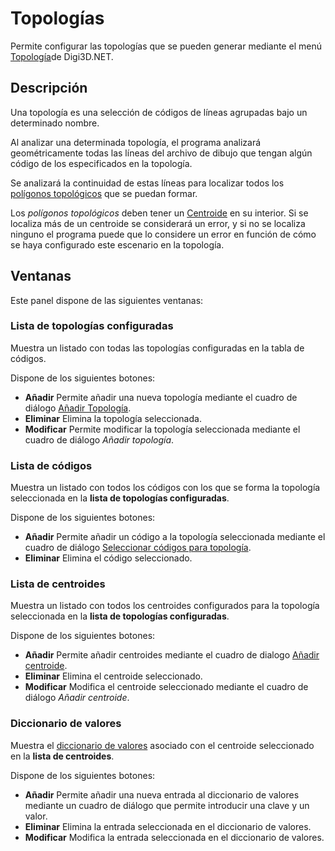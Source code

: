# Topologías

Permite configurar las topologías que se pueden generar mediante el menú [Topología](/digi3d-net/referencia/ventana-de-dibujo/menus/topologia.md)de Digi3D.NET.

## Descripción

Una topología es una selección de códigos de líneas agrupadas bajo un determinado nombre.

Al analizar una determinada topología, el programa analizará geométricamente todas las líneas del archivo de dibujo que tengan algún código de los especificados en la topología.

Se analizará la continuidad de estas líneas para localizar todos los [polígonos topológicos](poligonos-topologicos.md) que se puedan formar.

Los _polígonos topológicos_ deben tener un [Centroide](/digi3d-net/referencia/editor-de-tablas-de-codigos/pestanas/topologias/centroide.md) en su interior. Si se localiza más de un centroide se considerará un error, y si no se localiza ninguno el programa puede que lo considere un error en función de cómo se haya configurado este escenario en la topología.

## Ventanas

Este panel dispone de las siguientes ventanas:

### Lista de topologías configuradas

Muestra un listado con todas las topologías configuradas en la tabla de códigos.

Dispone de los siguientes botones:

* **Añadir** Permite añadir una nueva topología mediante el cuadro de diálogo [Añadir Topología](anadir-topologia.md). 
* **Eliminar** Elimina la topología seleccionada.
* **Modificar** Permite modificar la topología seleccionada mediante el cuadro de diálogo _Añadir topología_.

### Lista de códigos

Muestra un listado con todos los códigos con los que se forma la topología seleccionada en la **lista de topologías configuradas**.

Dispone de los siguientes botones:

* **Añadir** Permite añadir un código a la topología seleccionada mediante el cuadro de diálogo [Seleccionar códigos para topología](/digi3d-net/referencia/editor-de-tablas-de-codigos/pestanas/topologias/seleccionar-codigos-para-topologia.md). 
* **Eliminar** Elimina el código seleccionado.

### Lista de centroides

Muestra un listado con todos los centroides configurados para la topología seleccionada en la **lista de topologías configuradas**.

Dispone de los siguientes botones:

* **Añadir** Permite añadir centroides mediante el cuadro de dialogo [Añadir centroide](/digi3d-net/referencia/editor-de-tablas-de-codigos/pestanas/topologias/anadir-centroide.md).
* **Eliminar** Elimina el centroide seleccionado.
* **Modificar** Modifica el centroide seleccionado mediante el cuadro de diálogo _Añadir centroide_.

### Diccionario de valores

Muestra el [diccionario de valores](centroide.md#diccionario-de-valores) asociado con el centroide seleccionado en la **lista de centroides**.

Dispone de los siguientes botones:

* **Añadir** Permite añadir una nueva entrada al diccionario de valores mediante un cuadro de diálogo que permite introducir una clave y un valor.
* **Eliminar** Elimina la entrada seleccionada en el diccionario de valores.
* **Modificar** Modifica la entrada seleccionada en el diccionario de valores.

